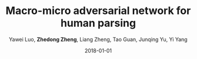 ---
title: "Macro-micro adversarial network for human parsing"
collection: publications
permalink: /publication/2018-01-01-Macro-micro-adversarial-network-for-human-parsing
date: 2018-01-01
doi: 
venue: 'ECCV'
paperurl: 'https://zdzheng.xyz/files/ECCV18.pdf'
code: 'https://github.com/RoyalVane/MMAN'
author: 'Yawei Luo,  <strong>Zhedong Zheng</strong>,  Liang Zheng,  Tao Guan,  Junqing Yu,  Yi Yang'
citation: ' Yawei Luo,  Zhedong Zheng,  Liang Zheng,  Tao Guan,  Junqing Yu,  Yi Yang, &quot;Macro-micro adversarial network for human parsing.&quot; ECCV, 2018.'
pub_year: '2018'
bib: >
    
    @inproceedings{luo2018macro,  <br\>    author = "Luo, Yawei and Zheng, Zhedong and Zheng, Liang and Guan, Tao and Yu, Junqing and Yang, Yi",  <br\>    title = "Macro-micro adversarial network for human parsing",  <br\>    booktitle = "ECCV",  <br\>    pages = "418--434",  <br\>    code = "https://github.com/RoyalVane/MMAN",  <br\>    url = "https://zdzheng.xyz/files/ECCV18.pdf",  <br\>    year = "2018"
    }
    

---